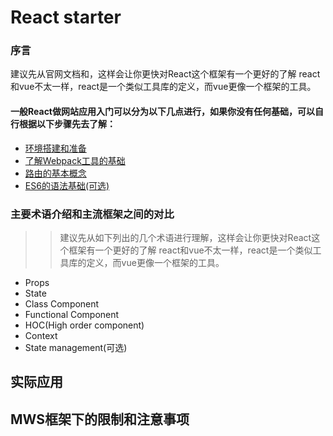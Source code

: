 # React starter

### 序言
建议先从官网文档和，这样会让你更快对React这个框架有一个更好的了解
react和vue不太一样，react是一个类似工具库的定义，而vue更像一个框架的工具。
#### 一般React做网站应用入门可以分为以下几点进行，如果你没有任何基础，可以自行根据以下步骤先去了解：
+ [环境搭建和准备](https://zh-hans.reactjs.org/docs/create-a-new-react-app.html)
+ [了解Webpack工具的基础](https://wizardforcel.gitbooks.io/reactjs101/content/Ch02/webpack-dev-enviroment.html)
+ [路由的基本概念](https://react-guide.github.io/react-router-cn/)
+ [ES6的语法基础(可选)](https://es6.ruanyifeng.com/#docs/string-methods)

### 主要术语介绍和主流框架之间的对比
>> 建议先从如下列出的几个术语进行理解，这样会让你更快对React这个框架有一个更好的了解
react和vue不太一样，react是一个类似工具库的定义，而vue更像一个框架的工具。

+ Props
+ State
+ Class Component
+ Functional Component
+ HOC(High order component)
+ Context
+ State management(可选)

## 实际应用

## MWS框架下的限制和注意事项

